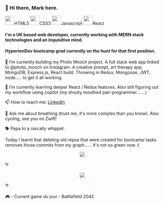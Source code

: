 ### 👋 Hi there, Mark here.
<code><img height="30" src="https://raw.githubusercontent.com/dereknguyen269/dereknguyen269/master/images/html.png"></code>HTML5
<code><img height="30" src="https://raw.githubusercontent.com/dereknguyen269/dereknguyen269/master/images/css3.png"></code>CSS3
<code><img height="30" src="https://raw.githubusercontent.com/dereknguyen269/dereknguyen269/master/images/js.png"></code>Javascript
<code><img height="30" src="https://raw.githubusercontent.com/dereknguyen269/dereknguyen269/master/images/reactjs.png"></code>React
#### I'm a UK based web developer, currently working with MERN stack technologies and an inquisitive mind.
#### HyperionDev bootcamp grad currently on the hunt for that first position.

🔭 I’m currently building my Photo Mooch project. A full stack web app linked to @photo_mooch on Instagram. A creative prompt, art therapy app. MongoDB, Express.js, React build. Throwing in Redux, Mongoose, JWT, node..... to get it all working.

🌱 I’m currently learning deeper React / Redux features. Also still figuring out my workflow using copilot (my shouty mouthed pair-programmer.......) 

📫 How to reach me: [LinkedIn](https://www.linkedin.com/in/mark-ivkovic-68822474/)

💬 Ask me about breathing (trust me, it's more complex than you know). Also cycling, see you on Zwift!

🐕 Papa to a rascally whippet. 

Today I learnt that deleting old repos that were created for bootcamp tasks removes those commits from my graph...... it's not so green now :(
<p align="center">
  <img src="[https://d1fdloi71mui9q.cloudfront.net/EnURNTC2TbygUnaBqDzl_Ar7B1A0BMyJ21bnD](https://images.unsplash.com/photo-1515335352276-2fa88c590bb3?ixlib=rb-4.0.3&ixid=MnwxMjA3fDB8MHxwaG90by1wYWdlfHx8fGVufDB8fHx8&auto=format&fit=crop&w=687&q=80)">
</p>
☕️
<p align="center">
  <img src="[https://d1fdloi71mui9q.cloudfront.net/EnURNTC2TbygUnaBqDzl_Ar7B1A0BMyJ21bnD](https://images.unsplash.com/photo-1515335352276-2fa88c590bb3?ixlib=rb-4.0.3&ixid=MnwxMjA3fDB8MHxwaG90by1wYWdlfHx8fGVufDB8fHx8&auto=format&fit=crop&w=687&q=80)">
</p>
☕️

🎮 - Current game du jour - Battlefield 2042

<!--
**whippet-code/whippet-code** is a ✨ _special_ ✨ repository because its `README.md` (this file) appears on your GitHub profile.

Here are some ideas to get you started:

- 🔭 I’m currently working on ...
- 🌱 I’m currently learning ...
- 👯 I’m looking to collaborate on ...
- 🤔 I’m looking for help with ...
- 💬 Ask me about ...
- 📫 How to reach me: ...
- 😄 Pronouns: ...
- ⚡ Fun fact: ...
-->

